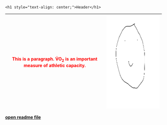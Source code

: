 <!DOCTYPE html>
<html>
	<title>Brandon Wenaas - Sample Web Page</title>
<body>

	<h1 style="text-align: center;">Header</h1>

<span style="color:red"><p style="text-align: center;" title="Tooltip">This is a paragraph. V̇O<sub>2</sub> is an important measure of athletic capacity.</p></span> | <img src="sitesubfolder/Smile.png" width="300" height="300">
---|---



<a style="font-weight:bold" href="sitesubfolder/readme.md" target="_blank">open readme file</a>

</body>
</html>





[//]: # (Need a Centred Title, Picture, Colour text, hyperlink to readme.md)
